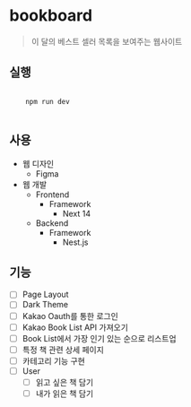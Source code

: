 # bookboard

> 이 달의 베스트 셀러 목록을 보여주는 웹사이트

## 실행
<pre>
<code>
	npm run dev
</code>
</pre>

## 사용
- 웹 디자인
	-	Figma
- 웹 개발
	- Frontend
		- Framework
			- Next 14
	- Backend
		- Framework
			- Nest.js

## 기능
- [ ] Page Layout
- [ ] Dark Theme
- [ ] Kakao Oauth를 통한 로그인
- [ ] Kakao Book List API 가져오기
- [ ] Book List에서 가장 인기 있는 순으로 리스트업
- [ ] 특정 책 관련 상세 페이지
- [ ] 카테고리 기능 구현
- [ ] User
	- [ ] 읽고 싶은 책 담기
	- [ ] 내가 읽은 책 담기
